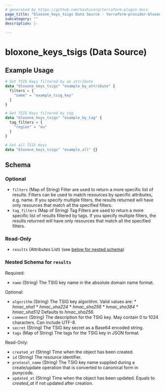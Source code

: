 ```yaml
---
# generated by https://github.com/hashicorp/terraform-plugin-docs
page_title: "bloxone_keys_tsigs Data Source - terraform-provider-bloxone"
subcategory: ""
description: |-
  
---
```


# bloxone_keys_tsigs (Data Source)



## Example Usage

```terraform
# Get TSIG Keys filtered by an attribute
data "bloxone_keys_tsigs" "example_by_attribute" {
  filters = {
    "name" = "example_tsig_key"
  }
}

# Get TSIG Keys filtered by tag
data "bloxone_keys_tsigs" "example_by_tag" {
  tag_filters = {
    "region" = "eu"
  }
}

# Get all TSIG Keys
data "bloxone_keys_tsigs" "example_all" {}
```

<!-- schema generated by tfplugindocs -->
## Schema

### Optional

- `filters` (Map of String) Filter are used to return a more specific list of results. Filters can be used to match resources by specific attributes, e.g. name. If you specify multiple filters, the results returned will have only resources that match all the specified filters.
- `tag_filters` (Map of String) Tag Filters are used to return a more specific list of results filtered by tags. If you specify multiple filters, the results returned will have only resources that match all the specified filters.

### Read-Only

- `results` (Attributes List) (see [below for nested schema](#nestedatt--results))

<a id="nestedatt--results"></a>
### Nested Schema for `results`

Required:

- `name` (String) The TSIG key name in the absolute domain name format.

Optional:

- `algorithm` (String) The TSIG key algorithm.  Valid values are: * _hmac_sha1_ * _hmac_sha224_ * _hmac_sha256_ * _hmac_sha384_ * _hmac_sha512_  Defaults to _hmac_sha256_.
- `comment` (String) The description for the TSIG key. May contain 0 to 1024 characters. Can include UTF-8.
- `secret` (String) The TSIG key secret as a Base64 encoded string.
- `tags` (Map of String) The tags for the TSIG key in JSON format.

Read-Only:

- `created_at` (String) Time when the object has been created.
- `id` (String) The resource identifier.
- `protocol_name` (String) The TSIG key name supplied during a create/update operation that is converted to canonical form in punycode.
- `updated_at` (String) Time when the object has been updated. Equals to _created_at_ if not updated after creation.
